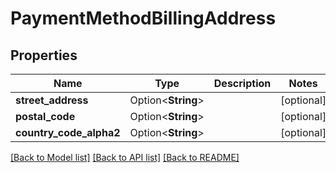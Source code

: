 # PaymentMethodBillingAddress

## Properties

Name | Type | Description | Notes
------------ | ------------- | ------------- | -------------
**street_address** | Option<**String**> |  | [optional]
**postal_code** | Option<**String**> |  | [optional]
**country_code_alpha2** | Option<**String**> |  | [optional]

[[Back to Model list]](../README.md#documentation-for-models) [[Back to API list]](../README.md#documentation-for-api-endpoints) [[Back to README]](../README.md)


